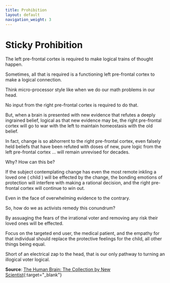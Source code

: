 ```yaml
---
title: Prohibition
layout: default
navigation_weight: 3
---
```

# Sticky Prohibition

The left pre-frontal cortex is required to make logical trains of thought happen.

Sometimes, all that is required is a functioning left pre-frontal cortex to make a logical connection.

Think micro-processor style like when we do our math problems in our head.

No input from the right pre-frontal cortex is required to do that.

But, when a brain is presented with new evidence that refutes a deeply ingrained belief, logical as that new evidence may be, the right pre-frontal cortex will go to war with the left to maintain homeostasis with the old belief.

In fact, change is so abhorrent to the right pre-frontal cortex, even falsely held beliefs that have been refuted with doses of new, pure logic from the left pre-frontal cortex ... will remain unrevised for decades.

Why? How can this be?

If the subject contemplating change has even the most remote inkling a loved one ( child ) will be effected by the change, the bonding emotions of protection will interfere with making a rational decision, and the right pre-frontal cortex will continue to win out.

Even in the face of overwhelming evidence to the contrary.

So, how do we as activists remedy this conundrum?

By assuaging the fears of the irrational voter and removing any risk their loved ones will be effected.

Focus on the targeted end user, the medical patient, and the empathy for that individual should replace the protective feelings for the child, all other things being equal.

Short of an electrical zap to the head, that is our only pathway to turning an illogical voter logical.

**Source**: [The Human Brain: The Collection by New Scientist](https://medmj.us/Cannafesto){:target="_blank"}